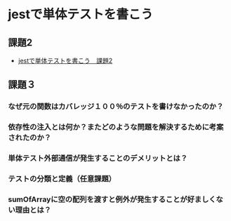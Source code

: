# jestで単体テストを書こう

## 課題2
- [jestで単体テストを書こう　課題2](https://github.com/hira-kenta/praha-challenge-templates/pull/1)

## 課題３

### なぜ元の関数はカバレッジ１００％のテストを書けなかったのか？

### 依存性の注入とは何か？またどのような問題を解決するために考案されたのか？

### 単体テスト外部通信が発生することのデメリットとは？

### テストの分類と定義（任意課題）

### sumOfArrayに空の配列を渡すと例外が発生することが好ましくない理由とは？

### 